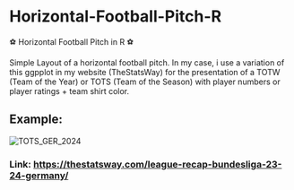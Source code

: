 # Horizontal-Football-Pitch-R
⚽ Horizontal Football Pitch in R ⚽

Simple Layout of a horizontal football pitch. In my case, i use a variation of this ggpplot in my website (TheStatsWay) for the presentation of a TOTW (Team of the Year) or TOTS (Team of the Season) with player numbers or player ratings + team shirt color.

## Example:

![TOTS_GER_2024](https://github.com/user-attachments/assets/06563b09-a069-4261-9be3-c28e9a42c5f0)

### Link: https://thestatsway.com/league-recap-bundesliga-23-24-germany/
